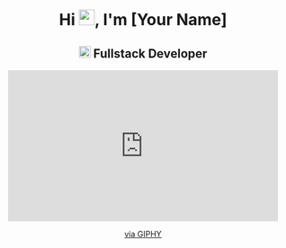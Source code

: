 <h1 align="center">Hi <img src="https://github.com/YourUsername/YourUsername/blob/main/icons/Hi.gif" width="28px"/>, I'm [Your Name]</h1>
<h2 align="center">
  <img src="https://komarev.com/ghpvc/?username=[YourUsername]&color=dc143c&style=for-the-badge" alt="Profile Views" style="height:21px;">
  Fullstack Developer
</h2>
<div align="center">
<iframe src="https://giphy.com/embed/GRSnxyhJnPsaQy9YLn" width="480" height="269" style="" frameBorder="0" class="giphy-embed" allowFullScreen></iframe><p><a href="https://giphy.com/gifs/TOEIAnimationUK-dbz-dragon-ball-z-GRSnxyhJnPsaQy9YLn">via GIPHY</a></p>
</div>

